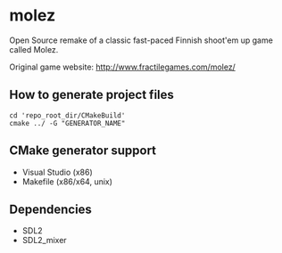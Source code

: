 molez
=====

Open Source remake of a classic fast-paced Finnish shoot'em up game called Molez.

Original game website: http://www.fractilegames.com/molez/

How to generate project files
-----------------------------
```
cd 'repo_root_dir/CMakeBuild'
cmake ../ -G "GENERATOR_NAME"
```

CMake generator support
-----------------------
* Visual Studio (x86)
* Makefile (x86/x64, unix)

Dependencies
------------
* SDL2
* SDL2_mixer
